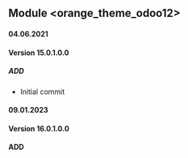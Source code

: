 ## Module <orange_theme_odoo12>

#### 04.06.2021
#### Version 15.0.1.0.0
##### ADD
- Initial commit

#### 09.01.2023
#### Version 16.0.1.0.0
#### ADD